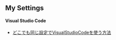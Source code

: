 ## My Settings

#### Visual Studio Code
* [どこでも同じ設定でVisualStudioCodeを使う方法](https://qiita.com/canpok1/items/a7c4c96e3c1c2a1cc532)
